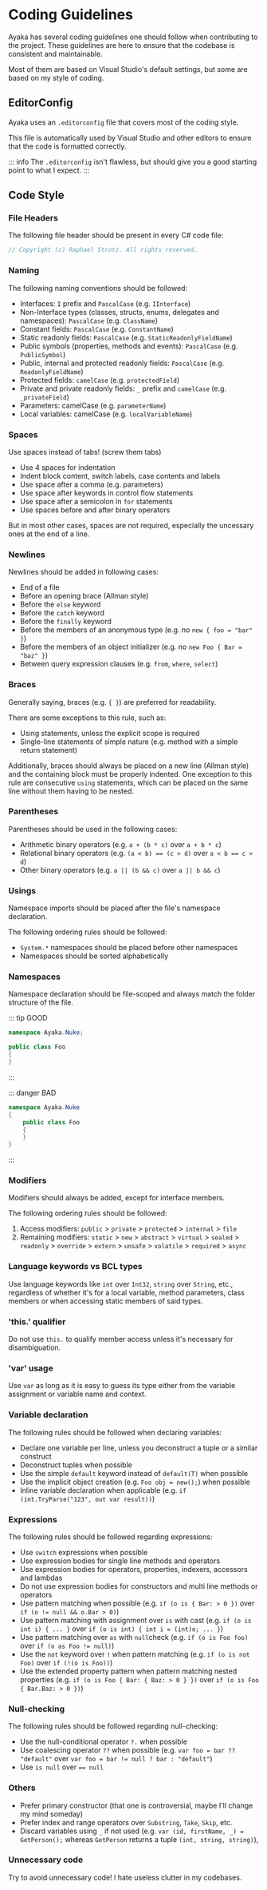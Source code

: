 # Coding Guidelines

Ayaka has several coding guidelines one should follow when contributing to the project. These guidelines are here to ensure that the codebase is consistent and maintainable.

Most of them are based on Visual Studio's default settings, but some are based on my style of coding.

## EditorConfig

Ayaka uses an `.editorconfig` file that covers most of the coding style.

This file is automatically used by Visual Studio and other editors to ensure that the code is formatted correctly.

::: info
The `.editorconfig` isn't flawless, but should give you a good starting point to what I expect.
:::

## Code Style

### File Headers

The following file header should be present in every C# code file:

```csharp
// Copyright (c) Raphael Strotz. All rights reserved.
```

### Naming

The following naming conventions should be followed:

* Interfaces: `I` prefix and `PascalCase` (e.g. `IInterface`)
* Non-Interface types (classes, structs, enums, delegates and namespaces): `PascalCase` (e.g. `ClassName`)
* Constant fields: `PascalCase` (e.g. `ConstantName`)
* Static readonly fields: `PascalCase` (e.g. `StaticReadonlyFieldName`)
* Public symbols (properties, methods and events): `PascalCase` (e.g. `PublicSymbol`)
* Public, internal and protected readonly fields: `PascalCase` (e.g. `ReadonlyFieldName`)
* Protected fields: `camelCase` (e.g. `protectedField`)
* Private and private readonly fields: `_` prefix and `camelCase` (e.g. `_privateField`)
* Parameters: camelCase (e.g. `parameterName`)
* Local variables: camelCase (e.g. `localVariableName`)

### Spaces

Use spaces instead of tabs! (screw them tabs)

* Use 4 spaces for indentation
* Indent block content, switch labels, case contents and labels
* Use space after a comma (e.g. parameters)
* Use space after keywords in control flow statements
* Use space after a semicolon in `for` statements
* Use spaces before and after binary operators

But in most other cases, spaces are not required, especially the uncessary ones at the end of a line.

### Newlines

Newlines should be added in following cases:

* End of a file
* Before an opening brace (Allman style)
* Before the `else` keyword
* Before the `catch` keyword
* Before the `finally` keyword
* Before the members of an anonymous type (e.g. no `new { foo = "bar" }`)
* Before the members of an object initializer (e.g. no `new Foo { Bar = "baz" }`)
* Between query expression clauses (e.g. `from`, `where`, `select`)

### Braces

Generally saying, braces (e.g. `{ }`) are preferred for readability.

There are some exceptions to this rule, such as:

* Using statements, unless the explicit scope is required
* Single-line statements of simple nature (e.g. method with a simple return statement)

Additionally, braces should always be placed on a new line (Allman style) and the containing block must be properly indented. One exception to this rule are consecutive `using` statements, which can be placed on the same line without them having to be nested.

### Parentheses

Parentheses should be used in the following cases:

* Arithmetic binary operators (e.g. `a + (b * c)` over `a + b * c`)
* Relational binary operators (e.g. `(a < b) == (c > d)` over `a < b == c > d`)
* Other binary operators (e.g. `a || (b && c)` over `a || b && c`)

### Usings

Namespace imports should be placed after the file's namespace declaration.

The following ordering rules should be followed:

* `System.*` namespaces should be placed before other namespaces
* Namespaces should be sorted alphabetically

### Namespaces

Namespace declaration should be file-scoped and always match the folder structure of the file.

::: tip GOOD

```csharp
namespace Ayaka.Nuke;

public class Foo
{
}
```

:::

::: danger BAD

```csharp
namespace Ayaka.Nuke
{
    public class Foo
    {
    }
}
```

:::

### Modifiers

Modifiers should always be added, except for interface members.

The following ordering rules should be followed:

1. Access modifiers: `public` > `private` > `protected` > `internal` > `file`
2. Remaining modifiers: `static` > `new` > `abstract` > `virtual` > `sealed` > `readonly` > `override` > `extern` > `unsafe` > `volatile` > `required` > `async`

### Language keywords vs BCL types

Use language keywords like `int` over `Int32`, `string` over `String`, etc., regardless of whether it's for a local variable, method parameters, class members or when accessing static members of said types.

### 'this.' qualifier

Do not use `this.` to qualify member access unless it's necessary for disambiguation.

### 'var' usage

Use `var` as long as it is easy to guess its type either from the variable assignment or variable name and context.

### Variable declaration

The following rules should be followed when declaring variables:

* Declare one variable per line, unless you deconstruct a tuple or a similar construct
* Deconstruct tuples when possible
* Use the simple `default` keyword instead of `default(T)` when possible
* Use the implicit object creation (e.g. `Foo obj = new();`) when possible
* Inline variable declaration when applicable (e.g. `if (int.TryParse("123", out var result))`)

### Expressions

The following rules should be followed regarding expressions:

* Use `switch` expressions when possible
* Use expression bodies for single line methods and operators
* Use expression bodies for operators, properties, indexers, accessors and lambdas
* Do not use expression bodies for constructors and multi line methods or operators
* Use pattern matching when possible (e.g. `if (o is { Bar: > 0 })` over `if (o != null && o.Bar > 0)`)
* Use pattern matching with assignment over `is` with cast (e.g. `if (o is int i) { ... }` over `if (o is int) { int i = (int)o; ... }`)
* Use pattern matching over `as` with `null`check (e.g. `if (o is Foo foo)` over `if (o as Foo != null)`)
* Use the `not` keyword over `!` when pattern matching (e.g. `if (o is not Foo)` over `if (!(o is Foo))`)
* Use the extended property pattern when pattern matching nested properties (e.g. `if (o is Foo { Bar: { Baz: > 0 } })` over `if (o is Foo { Bar.Baz: > 0 })`)

### Null-checking

The following rules should be followed regarding null-checking:

* Use the null-conditional operator `?.` when possible
* Use coalescing operator `??` when possible (e.g. `var foo = bar ?? "default"` over `var foo = bar != null ? bar : "default"`)
* Use `is null` over `== null`

### Others

* Prefer primary constructor (that one is controversial, maybe I'll change my mind someday)
* Prefer index and range operators over `Substring`, `Take`, `Skip`, etc.
* Discard variables using `_` if not used (e.g. `var (id, firstName, _) = GetPerson();` whereas `GetPerson` returns a tuple `(int, string, string)`),

### Unnecessary code

Try to avoid unnecessary code! I hate useless clutter in my codebases.
